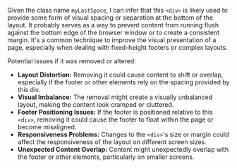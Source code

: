 Given the class name `myLastSpace`, I can infer that this `<div>` is likely used to provide some form of visual spacing or separation at the bottom of the layout. It probably serves as a way to prevent content from running flush against the bottom edge of the browser window or to create a consistent margin. It's a common technique to improve the visual presentation of a page, especially when dealing with fixed-height footers or complex layouts.

Potential issues if it was removed or altered:

*   **Layout Distortion:** Removing it could cause content to shift or overlap, especially if the footer or other elements rely on the spacing provided by this div.
*   **Visual Imbalance:** The removal might create a visually unbalanced layout, making the content look cramped or cluttered.
*   **Footer Positioning Issues:** If the footer is positioned relative to this `<div>`, removing it could cause the footer to float within the page or become misaligned.
*   **Responsiveness Problems:** Changes to the `<div>`'s size or margin could affect the responsiveness of the layout on different screen sizes.
*   **Unexpected Content Overlap:** Content might unexpectedly overlap with the footer or other elements, particularly on smaller screens.